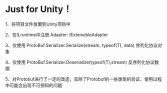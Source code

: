 ﻿Just for Unity！
==========
1、将项目文件放置到Unity项目中

2、在ILruntime中注册 Adapter: IExtensibleAdapter

3、仅使用 ProtoBuf.Serializer.Serialize(stream, typeof(T), data) 序列化协议对象 

4、仅使用 ProtoBuf.Serializer.Deserialize(typeof(T),stream) 反序列化协议数据  

5、对Protobuf进行了一定的改造，去除了Protobuf的一些类型的验证，使用过程中可能会出现不可预知的问题